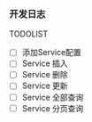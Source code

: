 ### 开发日志

TODOLIST

- [ ] 添加Service配置
- [ ] Service 插入
- [ ] Service 删除
- [ ] Service 更新
- [ ] Service 全部查询
- [ ] Service 分页查询